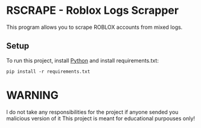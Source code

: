 # RSCRAPE - Roblox Logs Scrapper

This program allows you to scrape ROBLOX accounts from mixed logs.

## Setup

To run this project, install [Python](https://www.python.org/) and install requirements.txt:

```
pip install -r requirements.txt
```

# WARNING

I do not take any responsibilities for the project if anyone sended you malicious version of it
This project is meant for educational purpouses only!